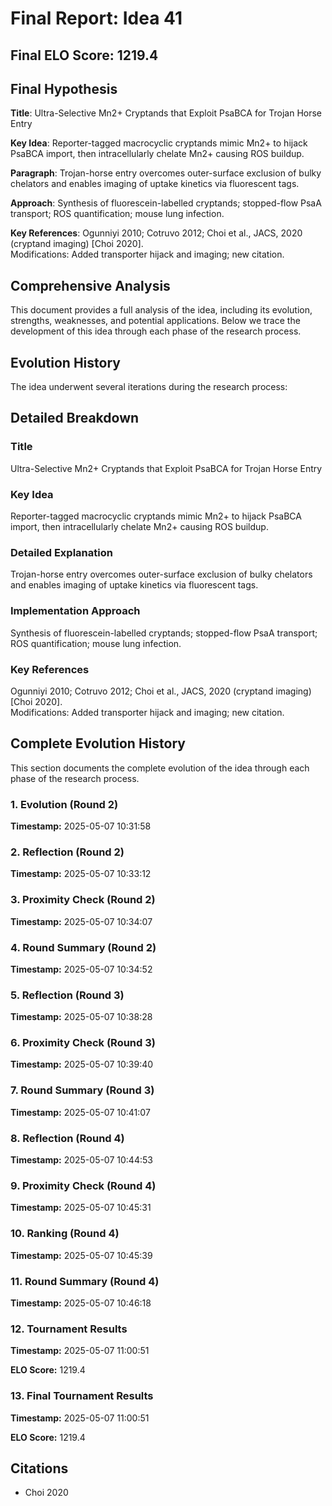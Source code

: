 # Final Report: Idea 41

## Final ELO Score: 1219.4

## Final Hypothesis

**Title**: Ultra-Selective Mn2+ Cryptands that Exploit PsaBCA for Trojan Horse Entry

**Key Idea**: Reporter-tagged macrocyclic cryptands mimic Mn2+ to hijack PsaBCA import, then intracellularly chelate Mn2+ causing ROS buildup.

**Paragraph**: Trojan-horse entry overcomes outer-surface exclusion of bulky chelators and enables imaging of uptake kinetics via fluorescent tags.

**Approach**: Synthesis of fluorescein-labelled cryptands; stopped-flow PsaA transport; ROS quantification; mouse lung infection.

**Key References**: Ogunniyi 2010; Cotruvo 2012; Choi et al., JACS, 2020 (cryptand imaging) [Choi 2020].  
    Modifications: Added transporter hijack and imaging; new citation.

## Comprehensive Analysis

This document provides a full analysis of the idea, including its evolution, strengths, weaknesses, and potential applications. Below we trace the development of this idea through each phase of the research process.

## Evolution History

The idea underwent several iterations during the research process:

## Detailed Breakdown

### Title

Ultra-Selective Mn2+ Cryptands that Exploit PsaBCA for Trojan Horse Entry

### Key Idea

Reporter-tagged macrocyclic cryptands mimic Mn2+ to hijack PsaBCA import, then intracellularly chelate Mn2+ causing ROS buildup.

### Detailed Explanation

Trojan-horse entry overcomes outer-surface exclusion of bulky chelators and enables imaging of uptake kinetics via fluorescent tags.

### Implementation Approach

Synthesis of fluorescein-labelled cryptands; stopped-flow PsaA transport; ROS quantification; mouse lung infection.

### Key References

Ogunniyi 2010; Cotruvo 2012; Choi et al., JACS, 2020 (cryptand imaging) [Choi 2020].  
    Modifications: Added transporter hijack and imaging; new citation.

## Complete Evolution History

This section documents the complete evolution of the idea through each phase of the research process.

### 1. Evolution (Round 2)
**Timestamp:** 2025-05-07 10:31:58



### 2. Reflection (Round 2)
**Timestamp:** 2025-05-07 10:33:12



### 3. Proximity Check (Round 2)
**Timestamp:** 2025-05-07 10:34:07



### 4. Round Summary (Round 2)
**Timestamp:** 2025-05-07 10:34:52



### 5. Reflection (Round 3)
**Timestamp:** 2025-05-07 10:38:28



### 6. Proximity Check (Round 3)
**Timestamp:** 2025-05-07 10:39:40



### 7. Round Summary (Round 3)
**Timestamp:** 2025-05-07 10:41:07



### 8. Reflection (Round 4)
**Timestamp:** 2025-05-07 10:44:53



### 9. Proximity Check (Round 4)
**Timestamp:** 2025-05-07 10:45:31



### 10. Ranking (Round 4)
**Timestamp:** 2025-05-07 10:45:39



### 11. Round Summary (Round 4)
**Timestamp:** 2025-05-07 10:46:18



### 12. Tournament Results
**Timestamp:** 2025-05-07 11:00:51

**ELO Score:** 1219.4



### 13. Final Tournament Results
**Timestamp:** 2025-05-07 11:00:51

**ELO Score:** 1219.4



## Citations

- Choi 2020
